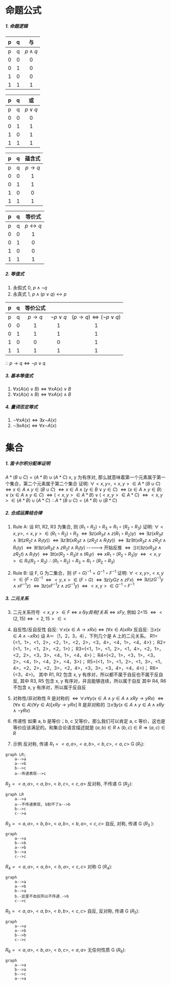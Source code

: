 # 命题公式 
#####  1. 命题逻辑
   
|  p  |  q  |      与      |
|:---:|:---:|:------------:|
|  p  |  q  | $p \wedge q$ |
|  0  |  0  |      0       |
|  0  |  1  |      0       |
|  1  |  0  |      0       |
|  1  |  1  |      1       |
    
|  p  |  q  |     或     |
|:---:|:---:|:----------:|
|  p  |  q  | $p \vee q$ |
|  0  |  0  |     0      |
|  0  |  1  |     1      |
|  1  |  0  |     1      |
|  1  |  1  |     1      |

|  p  |  q  |      蕴含式      |
|:---:|:---:|:----------------:|
|  p  |  q  | $p\rightarrow q$ |
|  0  |  0  |        1         |
|  0  |  1  |        1         |
|  1  |  0  |        0         |
|  1  |  1  |        1         |

|  p  |  q  |        等价式        |
|:---:|:---:|:--------------------:|
|  p  |  q  | $p\leftrightarrow q$ |
|  0  |  0  |          1           |
|  0  |  1  |          0           |
|  1  |  0  |          0           |
|  1  |  1  |          1           |

##### 2. 等值式
1. 永假式 0,  $p \wedge \neg q$
2. 永真式 1,  $p \wedge (p\vee q) \leftrightarrow p$ 
  
 |  p  |  q  |     等价公式     |                 |                                                          |
 |:---:|:---:|:----------------:|:---------------:|:--------------------------------------------------------:|
 |  p  |  q  | $p\rightarrow q$ | $\neg p \vee q$ | $( p \rightarrow q) \Longleftrightarrow (\neg p \vee q)$ |
 |  0  |  0  |        1         |        1        |                            1                             |
 |  0  |  1  |        1         |        1        |                            1                             |
 |  1  |  0  |        0         |        0        |                            1                             |
 |  1  |  1  |        1         |        1        |                            1                             |
$\therefore$  $p \rightarrow q \Longleftrightarrow \neg p \vee q$

##### 3. 基本等值式
1. $\forall x (A (x) \vee B) \Longleftrightarrow \forall x A (x) \vee B$ 
2. $\forall x (A (x) \wedge B) \Longleftrightarrow \forall x A (x) \wedge B$
   
##### 4. 量词否定等式
1. $\neg \forall xA (x) \Longleftrightarrow \exists x \neg A (x)$
2. $\neg \exists xA (x) \Longleftrightarrow \forall x \neg A (x)$
   
# 集合
##### 1. 笛卡尔积分配率证明
$A*(B \cup C ) = (A*B) \cup (A*C)$
x, y 为有序对, 那么就意味着第一个元素属于第一个集合，第二个元素属于第二个集合
证明: $\forall<x, y>, <x, y> \in A*(B \cup C)$
$\Longleftrightarrow x \in A \wedge y \in (B \cup C)$
$\Longleftrightarrow x \in A \wedge (y \in B \vee y \in C)$
$\Longleftrightarrow (x \in A \wedge y \in B) \vee (x \in A \wedge y \in C)$
$\Longleftrightarrow (<x, y> \in A*B) \vee (<x, y> \in A * C)$
$\Longleftrightarrow <x, y> \in (A*B) \cup (A*C)$
$\therefore A*(B \cup C) = (A*B) \cup (B*C)$

##### 2. 合成运算结合律
1. Rule A: 
设 R1, R2, R3 为集合, 则 $(R_1 \circ R_2)\circ R_3 = R_1 \circ (R_2\circ R_3)$
证明: 
$\forall <x, y>, <x, y> \in (R_1 \circ R_2)\circ R_3$
$\Longleftrightarrow \exists z (xR_3z \wedge z (R_1 \circ R_2) y)$
$\Longleftrightarrow \exists z (x R_3z \wedge \exists t (zR_2t \wedge R_1ty))$
$\Longleftrightarrow \exists z \exists t (xR_3z \wedge (zR_2t \wedge R_1ty))$
$\Longleftrightarrow \exists z \exists t (xR_3z \wedge zR_2t \wedge R_1ty)$
$\Longleftrightarrow \exists t \exists z (xR_3z \wedge zR_2t \wedge R_1ty)$ -----> 开始反推
$\Longleftrightarrow \exists t (\exists z (xR_3z \wedge zR_2t) \wedge R_1ty)$
$\Longleftrightarrow \exists t (x(R_2 \circ R_3) t \wedge tR_1y)$
$\Longleftrightarrow xR_1 \circ (R_2 \circ R_3) y$
$\Longleftrightarrow <x, y> \in R_1 (R_2 \circ R_3)$
$\therefore (R_1 \circ R_2)\circ R_3 = R_1 \circ (R_2 \circ R_3)$

2. Rule B: 
设 F, G 为二集合，则
$(F \circ G)^{-1} = G^{-1} \circ F^{-1}$
证明:
$\forall <x, y>, <x, y> \in (F \circ G)^{-1}$
$\Longleftrightarrow <y, x> \in (F \circ G)$
$\Longleftrightarrow \exists z (yGz \wedge zFx)$
$\Longleftrightarrow \exists z (zG^{-1}y \wedge xF^{-1} z)$
$\Longleftrightarrow \exists z (xF^{-1}z \wedge zG^{-1}y)$
$\Longleftrightarrow <x, y> \in G^{-1} \circ F^{-1}$ 

##### 3. 二元关系
3. 二元关系符号
$<x, y> \in F \Longleftrightarrow x 与 y 具有 f 关系 \Longleftrightarrow xFy$, 
例如 2<15 $\Longleftrightarrow <(2, 15) \Longleftrightarrow <2, 15> \in <$

4. 自反性/反自反性
自反:  $\forall x (x \in A \longrightarrow xRx) \Longleftrightarrow (\forall x \in A) xRx$ 
反自反: $\exists x (x \in A \wedge \neg xRx)$ 
设 A＝｛1，2，3，4｝，下列几个是 A 上的二元关系。
R1={<1，1>，<1，2>，<2，1>，<2，2>，<3，4>，<4，1>，<4，4>}；
R2={<1，1>，<1，2>，<2，1>}；
R3={<1，1>，<1，2>，<1，4>，<2，1>，<2，2>，<3，3>，<4，1>，<4，4>}；
R4={<2，1>，<3，1>，<3，2>，<4，1>，<4，2>，<4，3>}；
R5=(<1，1>，<1，2>，<1，3>，<1，4>，<2，2>，<2，3>，<2，4>，<3，3>，<3，4>，<4，4>}；
R6={<3，4>}。
其中 R1, R2 包含 x, y 有序对，所以都不属于自反也不属于反自反, 
其中 R3, R5 包含 x, y 有序对，并且能够连续，所以属于自反
其中 R4, R6 不包含 x, y 有序对，所以属于反自反

5. 对称性/非对称性
R 是对称的 
$\Longleftrightarrow \forall x \forall y (x \in A \wedge y \in A \wedge xRy \longrightarrow yRx)$
$\Longleftrightarrow (\forall x \in A)(\forall y \in A)[xRy \longrightarrow yRx]$
R 是非对称的
$\exists x \exists y (x \in A \wedge y \in A \wedge xRy \wedge \neg yRx)$

6. 传递性
如果 a, b 是等价；b, c 又等价，那么我们可以肯定 a, c 等价，这也是等价应该满足的。和集合论语言描述就是 $(a, b) \in R \wedge (b, c) \in R \Longrightarrow (a, c) \in R$ 

7. 示例
反对称, 传递
$R_1={<a, a>, <a, b>, <b, c>,<a, c>}$
G ($R_1$): 
``` mermaid
graph LR;
	a-->a
	a-->b
	b-->c
	a--传递表现-->c
```
$R_2 ={<a, a>, <a, b>, <b, c>,<c, a>}$
反对称, 不传递
G ($R_2$):
``` mermaid
graph LR
	a-->a
	a--不传递表现, b到不了a-->b
	b-->c
	c-->a
```
$R_3={<a, a>, <b, b>, <a, b>,<b, a>,<c, c>}$
自反, 对称, 传递
G ($R_3$ ):
``` mermaid
graph
	a-->a
	b-->b
	a-->b
	b-->a
	c-->c
```
$R_4={<a, a>, <a, b>, <b, a>,<c, c>}$
对称
G ($R_4$):
``` mermaid
graph
	a-->a
	a-->b
	b-->a
	b.-这里不自反所以不传递.->b
	c-->c
```
$R_5={<a, a>, <a, b>, <b, b>,<c, c>}$
自反, 反对称, 传递
G ($R_5$):
``` mermaid
graph
	a-->a
	a-->b
	b-->b
	c-->c
```
$R_6={<a, a>, <b, a>, <b, c>,<a, a>}$
无任何性质
G ($R_6$):
``` mermaid
graph
	a-->a
	b-->a
	b-->c
	a-->a
```
